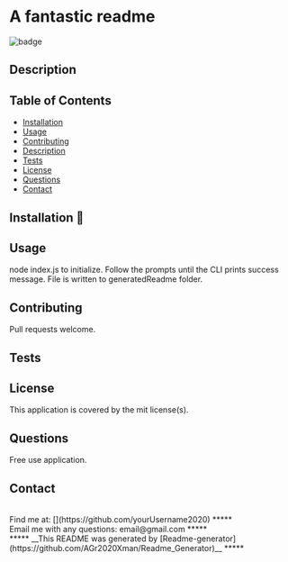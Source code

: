 # A fantastic readme

![badge](https://img.shields.io/badge/License-mit-green.svg)<br />

## Description

## Table of Contents

- [Installation](#installation)
- [Usage](#usage)
- [Contributing](#contributing)
- [Description](#description)
- [Tests](#tests)
- [License](#license)
- [Questions](#questions)
- [Contact](#contact)
  <a name="installation"></a>

## Installation :floppy_disk:

<a name="usage"></a>

## Usage

node index.js to initialize. Follow the prompts until the CLI prints success message. File is written to generatedReadme folder.
<a name="contributing"></a>

## Contributing

Pull requests welcome.
<a name="tests"></a>

## Tests

## License

This application is covered by the mit license(s).
<a name="questions"></a>

## Questions

Free use application.<br />
<a name="contact"></a>

## Contact

<br />
Find me at: [](https://github.com/yourUsername2020)
*****
<br />
Email me with any questions: email@gmail.com
*****
<br />
*****
__This README was generated by [Readme-generator](https://github.com/AGr2020Xman/Readme_Generator)__
*****
